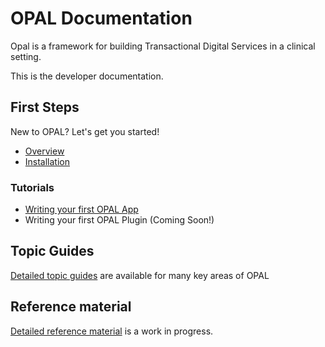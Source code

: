 # OPAL Documentation

Opal is a framework for building Transactional Digital Services in a 
clinical setting.


This is the developer documentation.


## First Steps

New to OPAL?
Let's get you started!

* [Overview](overview.md)
* [Installation](installation.md)

### Tutorials

* [Writing your first OPAL App](tutorial.md) 
* Writing your first OPAL Plugin (Coming Soon!)

## Topic Guides 

[Detailed topic guides](guides/topic-guides.md) are available for many key areas of OPAL

## Reference material

[Detailed reference material](reference/reference_guides.md) is a work in progress. 
